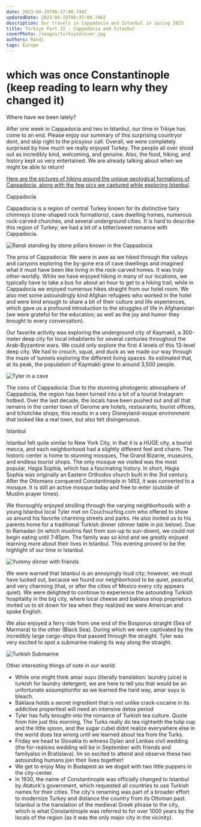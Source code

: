 ```yaml
---
date: 2023-04-19T06:37:00.740Z 
updatedDate: 2023-04-19T06:37:00.746Z
description: Our travels in Cappadocia and Istanbul in spring 2023
title: Türkiye Part II - Cappadocia and Istanbul
coverPhoto: /images/turkiye2cover.jpg
authors: Randi
tags: Europe
---
```

# which was once Constantinople (keep reading to learn why they changed it)

Where have we been lately?

After one week in Cappadocia and two in Istanbul, our time in Trkiye has come to an end. Please enjoy our summary of this surprising countryor dont, and skip right to the picsyour call. Overall, we were completely surprised by how much we really enjoyed Turkey. The people all over stood out as incredibly kind, welcoming, and genuine. Also, the food, hiking, and history kept us very entertained. We are already talking about when we might be able to return!

[Here are the pictures of hiking around the unique geological formations of Cappadocia, along with the few pics we captured while exploring Istanbul](https://photos.app.goo.gl/JVdhM7pPaYFxjHUH8).

Cappadocia

Cappadocia is a region of central Turkey known for its distinctive fairy chimneys (cone-shaped rock formations), cave dwelling homes, numerous rock-carved churches, and several underground cities. It is hard to describe this region of Turkey; we had a bit of a bitter/sweet romance with Cappadocia.

![Randi standing by stone pillars known in the Cappadocia](/images/turkiye2hike.jpg "Randi standing by stone pillars known in the Cappadocia")

The pros of Cappadocia: We were in awe as we hiked through the valleys and canyons exploring the by-gone era of cave dwellings and imagined what it must have been like living in the rock-carved homes. It was truly other-worldly. While we have enjoyed hiking in many of our locations, we typically have to take a bus for about an hour to get to a hiking trail; while in Cappadocia we enjoyed numerous hikes straight from our hotel room. We also met some astoundingly kind Afghan refugees who worked in the hotel and were kind enough to share a bit of their culture and life experiences, which gave us a profound introduction to the struggles of life in Afghanistan (we were grateful for the education; as well as the joy and humor they brought to every conversation).

Our favorite activity was exploring the underground city of Kaymakli, a 300-meter deep city for local inhabitants for several centuries throughout the Arab-Byzantine wars. We could only explore the first 4 levels of this 13-level deep city. We had to crouch, squat, and duck as we made our way through the maze of tunnels exploring the different living spaces. Its estimated that, at its peak, the population of Kaymakli grew to around 3,500 people.

![Tyler in a cave](/images/turkiye2cave.jpg "Tyler in a cave")

The cons of Cappadocia: Due to the stunning photogenic atmosphere of Cappadocia, the region has been turned into a bit of a tourist Instagram hotbed. Over the last decade, the locals have been pushed out and all that remains in the center town of Gerome are hotels, restaurants, tourist offices, and tchotchke shops; this results in a very Disneyland-esque environment that looked like a real town, but also felt disingenuous.

Istanbul

Istanbul felt quite similar to New York City, in that it is a HUGE city, a tourist mecca, and each neighborhood had a slightly different feel and charm. The historic center is home to stunning mosques, The Grand Bizarre, museums, and endless tourist shops. The only mosque we visited was the most popular, Hagia Sophia, which has a fascinating history. In short, Hagia Sophia was originally an Eastern Orthodox church built in the 3rd century. After the Ottomans conquered Constantinople in 1453, it was converted to a mosque. It is still an active mosque today and free to enter (outside of Muslim prayer times).

We thoroughly enjoyed strolling through the varying neighborhoods with a young Istanbul local Tyler met on Couchsurfing.com who offered to show us around his favorite charming streets and parks. He also invited us to his parents home for a traditional Turkish dinner (dinner table in pic below). Due to Ramadan (in which muslims fast from sun-up to sun-down), we could not begin eating until 7:45pm. The family was so kind and we greatly enjoyed learning more about their lives in Istanbul. This evening proved to be the highlight of our time in Istanbul.

![Yummy dinner with friends](/images/turkiye2dinner.jpg "Yummy dinner with friends")

We were warned that Istanbul is an annoyingly loud city; however, we must have lucked out, because we found our neighborhood to be quiet, peaceful, and very charming (that, or after the cities of Mexico every city appears quiet). We were delighted to continue to experience the astounding Turkish hospitality in the big city, where local cheese and baklava shop proprietors invited us to sit down for tea when they realized we were American and spoke English.

We also enjoyed a ferry ride from one end of the Bosporus straight (Sea of Marmara) to the other (Black Sea). During which we were captivated by the incredibly large cargo-ships that passed through the straight. Tyler was very excited to spot a submarine making its way along the straight.

![Turkish Submarine](/images/turkiye2sub.jpg "Turkish Submarine")

Other interesting things of note in our world:

* While one might think amar suyu (literally translation: laundry juice) is turkish for laundry detergent, we are here to tell you that would be an unfortunate assumptionfor as we learned the hard way, amar suyu is bleach.
* Baklava holds a secret ingredient that is not unlike crack-cocaine in its addictive propertiesI will need an intensive detox period
* Tyler has fully brought-into the romance of Turkish tea culture. Quote from him just this morning, The Turks really do tea rightwith the tulip cup and the little spoon, and the sugar cubeI didnt realize everywhere else in the world does tea wrong until we learned about tea from the Turks.
* Friday we head to Slovakia to witness Dylan and Lenkas civil wedding (the for-realsies wedding will be in September with friends and familyalso in Bratislava). Im so excited to attend and observe these two astounding humans join their lives together!
* We get to enjoy May in Budapest as we dogsit with two little puppers in the city-center.
* In 1930, the name of Constantinople was officially changed to Istanbul by Ataturk's government, which requested all countries to use Turkish names for their cities. The city's renaming was part of a broader effort to modernize Turkey and distance the country from its Ottoman past. Istanbul is the translation of the medieval Greek phrase to the city, which is what Constantinople was referred to for over 1000 years by the locals of the region (as it was the only major city in the vicinity).